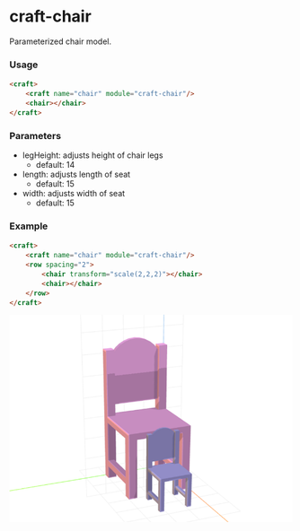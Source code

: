 # craft-chair

Parameterized chair model.

### Usage
```html
<craft>
    <craft name="chair" module="craft-chair"/>
    <chair></chair> 
</craft>
```

### Parameters
- legHeight: adjusts height of chair legs
	- default: 14
- length: adjusts length of seat
	- default: 15
- width: adjusts width of seat
	- default: 15

### Example
```html
<craft>
    <craft name="chair" module="craft-chair"/>
    <row spacing="2">
        <chair transform="scale(2,2,2)"></chair>
        <chair></chair>        
    </row>
</craft>
```

![example](example.png)
